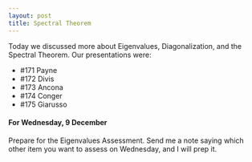 ```yaml
---
layout: post
title: Spectral Theorem
---
```


Today we discussed more about Eigenvalues, Diagonalization, and the Spectral
Theorem. Our presentations were:

  * \#171 Payne
  * \#172 Divis
  * \#173 Ancona
  * \#174 Conger
  * \#175 Giarusso

#### For Wednesday, 9 December

Prepare for the Eigenvalues Assessment. Send me a note saying which other item
you want to assess on Wednesday, and I will prep it.
